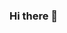 ### Hi there 👋

<!--
**RedAlejandroE/RedAlejandroE** is a ✨ _special_ ✨ repository because its `README.md` (this file) appears on your GitHub profile.

Here are some ideas to get you started:
{
- 🔭 I’m currently working on ...
- 🌱 I’m currently learning ...
- 👯 I’m looking to collaborate on ...
- 🤔 I’m looking for help with ...
- 💬 Ask me about ...
- 📫 How to reach me: ...
- 😄 Pronouns: ...
- ⚡ Fun fact: ...
}
-->
